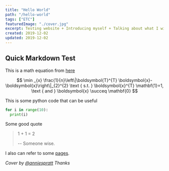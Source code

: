 ```yaml
---
title: "Hello World"
path: "/hello-world"
tags: ["ETC"]
featuredImage: "./cover.jpg"
excerpt: Testing website + Introducing myself + Talking about what I will do
created: 2019-12-02
updated: 2019-12-02
---
```


## Quick Markdown Test

This is a math equation from [here](https://arxiv.org/abs/1909.11628)

$$
\min _{x} \frac{1}{n}\left\|\boldsymbol{T}^{T} \boldsymbol{x}-\boldsymbol{x}\right\|_{2}^{2} \text { s.t. } \boldsymbol{x}^{T} \mathbf{1}=1, \text { and } \boldsymbol{x} \succeq \mathbf{0}
$$


This is some python code that can be useful

```python
for i in range(10):
  print(i)
```

Some good quote

> 1 + 1 = 2
>
> -- Someone wise.

I also can refer to some [pages](/test).

*Cover by [@anniespratt](https://unsplash.com/@anniespratt) Thanks*
